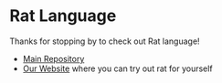 # Rat Language
Thanks for stopping by to check out Rat language!
- [Main Repository](https://github.com/rat-language/rat)
- [Our Website](https://rat-language.github.io/) where you can try out rat for yourself
